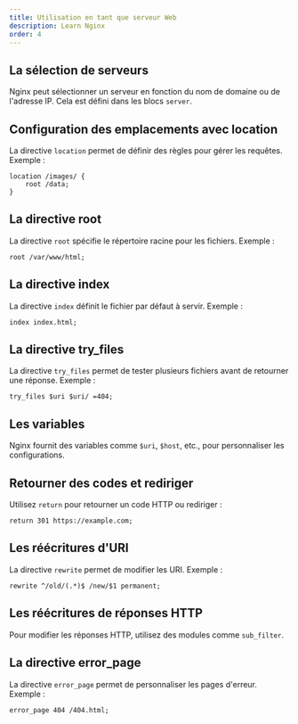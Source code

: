 ```yaml
---
title: Utilisation en tant que serveur Web
description: Learn Nginx
order: 4
---
```


## La sélection de serveurs

Nginx peut sélectionner un serveur en fonction du nom de domaine ou de l'adresse IP. Cela est défini dans les blocs `server`.



## Configuration des emplacements avec location

La directive `location` permet de définir des règles pour gérer les requêtes. Exemple :
```nginx
location /images/ {
    root /data;
}
```



## La directive root

La directive `root` spécifie le répertoire racine pour les fichiers. Exemple :
```nginx
root /var/www/html;
```



## La directive index

La directive `index` définit le fichier par défaut à servir. Exemple :
```nginx
index index.html;
```



## La directive try_files

La directive `try_files` permet de tester plusieurs fichiers avant de retourner une réponse. Exemple :
```nginx
try_files $uri $uri/ =404;
```



## Les variables

Nginx fournit des variables comme `$uri`, `$host`, etc., pour personnaliser les configurations.



## Retourner des codes et rediriger

Utilisez `return` pour retourner un code HTTP ou rediriger :
```nginx
return 301 https://example.com;
```



## Les réécritures d'URI

La directive `rewrite` permet de modifier les URI. Exemple :
```nginx
rewrite ^/old/(.*)$ /new/$1 permanent;
```



## Les réécritures de réponses HTTP

Pour modifier les réponses HTTP, utilisez des modules comme `sub_filter`.



## La directive error_page

La directive `error_page` permet de personnaliser les pages d'erreur. Exemple :
```nginx
error_page 404 /404.html;
```


